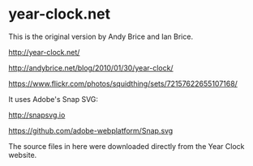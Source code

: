 year-clock.net
==============

This is the original version by Andy Brice and Ian Brice.

http://year-clock.net/

http://andybrice.net/blog/2010/01/30/year-clock/

https://www.flickr.com/photos/squidthing/sets/72157622655107168/


It uses Adobe's Snap SVG:

http://snapsvg.io

https://github.com/adobe-webplatform/Snap.svg


The source files in here were downloaded directly from the Year Clock website.

